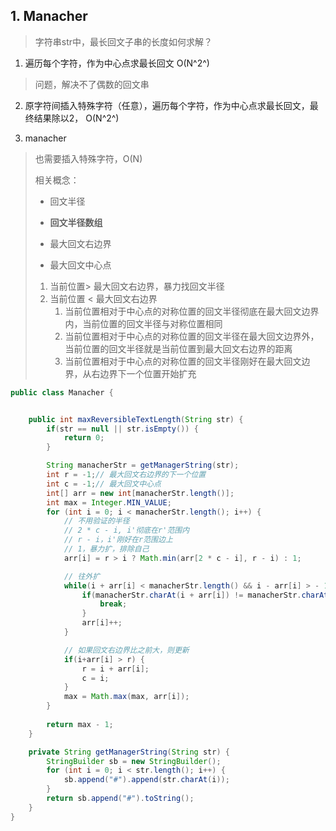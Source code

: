 ## 1. Manacher

> 字符串str中，最长回文子串的长度如何求解？

1. 遍历每个字符，作为中心点求最长回文 O(N^2^)

> 问题，解决不了偶数的回文串



2. 原字符间插入特殊字符（任意），遍历每个字符，作为中心点求最长回文，最终结果除以2， O(N^2^)



3. manacher

> 也需要插入特殊字符，O(N)
>
> 相关概念：
>
> - 回文半径
>
> - **回文半径数组**
>
> - 最大回文右边界
>
> - 最大回文中心点
>
> 1) 当前位置> 最大回文右边界，暴力找回文半径
> 2) 当前位置 < 最大回文右边界
>    1) 当前位置相对于中心点的对称位置的回文半径彻底在最大回文边界内，当前位置的回文半径与对称位置相同
>    2) 当前位置相对于中心点的对称位置的回文半径在最大回文边界外，当前位置的回文半径就是当前位置到最大回文右边界的距离
>    3) 当前位置相对于中心点的对称位置的回文半径刚好在最大回文边界，从右边界下一个位置开始扩充

```java
public class Manacher {


    public int maxReversibleTextLength(String str) {
        if(str == null || str.isEmpty()) {
            return 0;
        }

        String manacherStr = getManagerString(str);
        int r = -1;// 最大回文右边界的下一个位置
        int c = -1;// 最大回文中心点
        int[] arr = new int[manacherStr.length()];
        int max = Integer.MIN_VALUE;
        for (int i = 0; i < manacherStr.length(); i++) {
            // 不用验证的半径
            // 2 * c - i, i'彻底在r'范围内
            // r - i，i'刚好在r范围边上
            // 1，暴力扩，排除自己
            arr[i] = r > i ? Math.min(arr[2 * c - i], r - i) : 1;

            // 往外扩
            while(i + arr[i] < manacherStr.length() && i - arr[i] > - 1) {
                if(manacherStr.charAt(i + arr[i]) != manacherStr.charAt(i - arr[i])) {
                    break;
                }
                arr[i]++;
            }

            // 如果回文右边界比之前大，则更新
            if(i+arr[i] > r) {
                r = i + arr[i];
                c = i;
            }
            max = Math.max(max, arr[i]);
        }
        
        return max - 1;
    }

    private String getManagerString(String str) {
        StringBuilder sb = new StringBuilder();
        for (int i = 0; i < str.length(); i++) {
            sb.append("#").append(str.charAt(i));
        }
        return sb.append("#").toString();
    }
}

```

